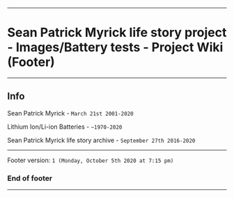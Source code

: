 
***

# Sean Patrick Myrick life story project - Images/Battery tests - Project Wiki (Footer)

***

## Info

Sean Patrick Myrick - `March 21st 2001-2020`

Lithium Ion/Li-ion Batteries - `~1970-2020`

Sean Patrick Myrick life story archive - `September 27th 2016-2020`

***

Footer version: `1 (Monday, October 5th 2020 at 7:15 pm)`

### End of footer

***
